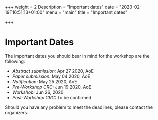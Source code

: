 +++
weight = 2
Description = "Important dates"
date = "2020-02-19T16:51:13+01:00"
menu = "main"
title = "Important dates"

+++

# Important Dates

The important dates you should bear in mind for the workshop are the following:

- _Abstract submission:_       Apr 27 2020, AoE 
- _Paper submission:_          May 04 2020, AoE 
- _Notification:_              May 25 2020, AoE
- _Pre-Workshop CRC:_          Jun 19 2020, AoE   
- _Workshop:_                      Jun 26, 2020 
- _Post-Workshop CRC:_          To be confirmed  

Should you have any problem to meet the deadlines, please contact the organizers.
